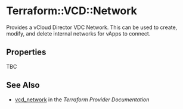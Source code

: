 # Terraform::VCD::Network

Provides a vCloud Director VDC Network. This can be used to create,
modify, and delete internal networks for vApps to connect.

## Properties

TBC

## See Also

* [vcd_network](https://www.terraform.io/docs/providers/vcd/r/network.html) in the _Terraform Provider Documentation_